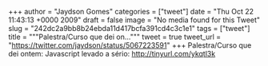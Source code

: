 
+++
author = "Jaydson Gomes"
categories = ["tweet"]
date = "Thu Oct 22 11:43:13 +0000 2009"
draft = false
image = "No media found for this Tweet"
slug = "242dc2a9bb8b24ebda11d417bcfa391cd4c3c1e1"
tags = ["tweet"]
title = """Palestra/Curso que dei on..."""
tweet = true
tweet_url = "https://twitter.com/jaydson/status/5067223591"
+++
Palestra/Curso que dei ontem: Javascript levado a sério: http://tinyurl.com/ykqtl3k
